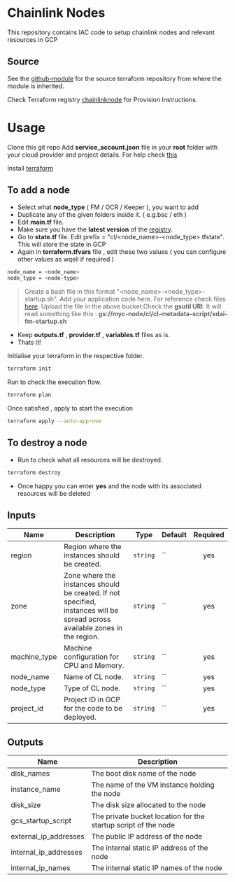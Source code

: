 # Chainlink Nodes

This repository contains IAC code to setup chainlink nodes and relevant resources in GCP

## Source

See the [github-module](https://github.com/avinava-mycelium/terraform-gcp-chainlinknode) for the source terraform repository from where the module is inherited.

Check Terraform registry [chainlinknode](https://registry.terraform.io/modules/avinava-mycelium/chainlinknode/gcp) for Provision Instructions.

# Usage

Clone this git repo
Add **service_account.json** file in your **root** folder with your cloud provider and project details.
For help check [this](https://cloud.google.com/iam/docs/creating-managing-service-account-keys)

Install [terraform](https://learn.hashicorp.com/tutorials/terraform/install-cli)

## To add a node

- Select what **node_type** ( FM / OCR / Keeper ), you want to add
- Duplicate any of the given folders inside it. ( e.g.bsc / eth )
- Edit **main.tf** file. 
- Make sure you have the **latest version** of the [registry](https://registry.terraform.io/modules/avinava-mycelium/chainlinknode/gcp).
- Go to **state.tf** file. Edit prefix  = "cl/<node_name>-<node_type>.tfstate". This will store the state in GCP
- Again in **terraform.tfvars** file , edit these two values ( you can configure other values as wqell if required )
```sh
node_name = <node_name>
node_type = <node-type>
``` 
> Create a bash file in this format "<node_name>-<node_type>-startup.sh".
> Add your application code here. For reference check files [here](https://console.cloud.google.com/storage/browser/myc-node/cl/cl-metadata-script).
> Upload the file in the above bucket.Check the **gsutil URI**. It will read something like this : **gs://myc-node/cl/cl-metadata-script/xdai-fm-startup.sh**

- Keep **outputs.tf** , **provider.tf** , **variables.tf** files as is.
- Thats it!

Initialise your terraform in the respective folder.
```sh
terraform init
```
Run to check the execution flow.
```sh
terraform plan
``` 

Once satisfied , apply to start the execution
 ```sh 
terraform apply --auto-approve
```

## To destroy a node

- Run to check what all resources will be destroyed.
```sh 
terraform destroy 
``` 
- Once happy you can enter **yes** and the node with its associated resources will be deleted

<!-- BEGINNING OF PRE-COMMIT-TERRAFORM DOCS HOOK -->
## Inputs

| Name | Description | Type | Default | Required |
|------|-------------|------|---------|:--------:|
| region | Region where the instances should be created. | `string` | `` | yes |
| zone | Zone where the instances should be created. If not specified, instances will be spread across available zones in the region. | `string` | `` | yes |
| machine\_type | Machine configuration for CPU and Memory. | `string` | `` | yes |
| node\_name | Name of CL node. | `string` | `` | yes |
| node\_type | Type of CL node. | `string` | `` | yes |
| project\_id | Project ID in GCP for the code to be deployed. | `string` | `` | yes |

## Outputs

| Name | Description |
|------|-------------|
| disk\_names | The boot disk name of the node |
| instance\_name | The name of the VM instance holding the node |
| disk\_size | The disk size allocated to the node |
| gcs\_startup\_script | The private bucket location for the startup script of the node |
| external\_ip\_addresses | The public IP address of the node |
| internal\_ip\_addresses | The internal static IP address of the node |
| internal\_ip\_names | The internal static IP names of the node |

<!-- END OF PRE-COMMIT-TERRAFORM DOCS HOOK -->
